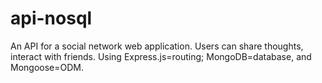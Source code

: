 # api-nosql
 An API for a social network web application. Users can share thoughts, interact with friends. Using Express.js=routing; MongoDB=database, and Mongoose=ODM. 
